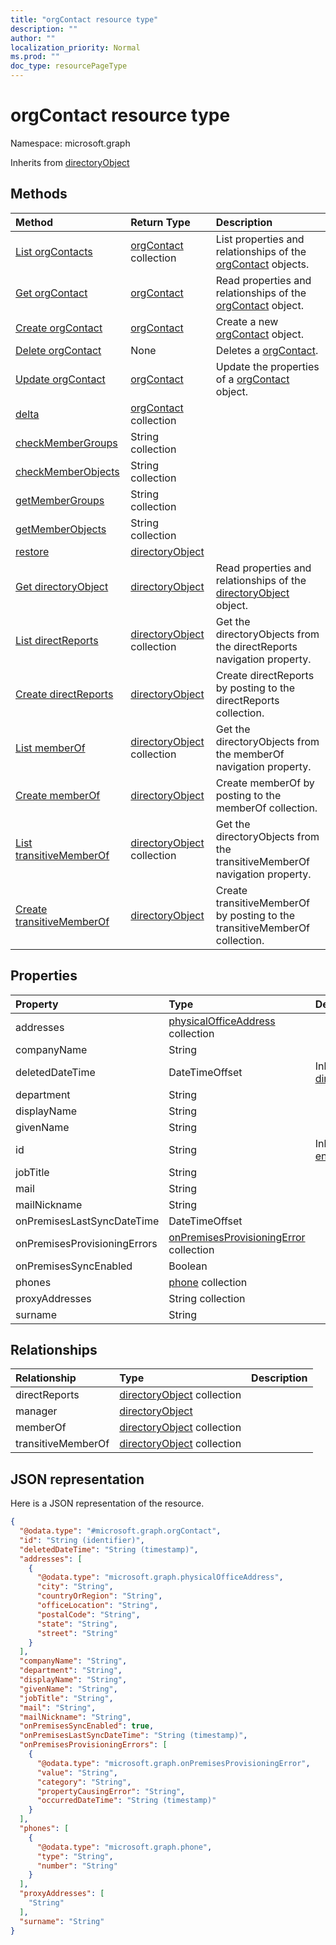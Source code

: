 ```yaml
---
title: "orgContact resource type"
description: ""
author: ""
localization_priority: Normal
ms.prod: ""
doc_type: resourcePageType
---
```


# orgContact resource type


Namespace: microsoft.graph




Inherits from [directoryObject](../resources/directoryobject.md)

## Methods
|Method|Return Type|Description|
|:---|:---|:---|
|[List orgContacts](../api/orgcontact-list.md)|[orgContact](../resources/orgcontact.md) collection|List properties and relationships of the [orgContact](../resources/orgcontact.md) objects.|
|[Get orgContact](../api/orgcontact-get.md)|[orgContact](../resources/orgcontact.md)|Read properties and relationships of the [orgContact](../resources/orgcontact.md) object.|
|[Create orgContact](../api/orgcontact-post-contacts.md)|[orgContact](../resources/orgcontact.md)|Create a new [orgContact](../resources/orgcontact.md) object.|
|[Delete orgContact](../api/orgcontact-delete.md)|None|Deletes a [orgContact](../resources/orgcontact.md).|
|[Update orgContact](../api/orgcontact-update.md)|[orgContact](../resources/orgcontact.md)|Update the properties of a [orgContact](../resources/orgcontact.md) object.|
|[delta](../api/orgcontact-delta.md)|[orgContact](../resources/orgcontact.md) collection||
|[checkMemberGroups](../api/orgcontact-checkmembergroups.md)|String collection||
|[checkMemberObjects](../api/orgcontact-checkmemberobjects.md)|String collection||
|[getMemberGroups](../api/orgcontact-getmembergroups.md)|String collection||
|[getMemberObjects](../api/orgcontact-getmemberobjects.md)|String collection||
|[restore](../api/orgcontact-restore.md)|[directoryObject](../resources/directoryobject.md)||
|[Get directoryObject](../api/directoryobject-get.md)|[directoryObject](../resources/directoryobject.md)|Read properties and relationships of the [directoryObject](../resources/directoryobject.md) object.|
|[List directReports](../api/orgcontact-list-directreports.md)|[directoryObject](../resources/directoryobject.md) collection|Get the directoryObjects from the directReports navigation property.|
|[Create directReports](../api/orgcontact-post-directreports.md)|[directoryObject](../resources/directoryobject.md)|Create directReports by posting to the directReports collection.|
|[List memberOf](../api/orgcontact-list-memberof.md)|[directoryObject](../resources/directoryobject.md) collection|Get the directoryObjects from the memberOf navigation property.|
|[Create memberOf](../api/orgcontact-post-memberof.md)|[directoryObject](../resources/directoryobject.md)|Create memberOf by posting to the memberOf collection.|
|[List transitiveMemberOf](../api/orgcontact-list-transitivememberof.md)|[directoryObject](../resources/directoryobject.md) collection|Get the directoryObjects from the transitiveMemberOf navigation property.|
|[Create transitiveMemberOf](../api/orgcontact-post-transitivememberof.md)|[directoryObject](../resources/directoryobject.md)|Create transitiveMemberOf by posting to the transitiveMemberOf collection.|

## Properties
|Property|Type|Description|
|:---|:---|:---|
|addresses|[physicalOfficeAddress](../resources/physicalofficeaddress.md) collection||
|companyName|String||
|deletedDateTime|DateTimeOffset| Inherited from [directoryObject](../resources/directoryobject.md)|
|department|String||
|displayName|String||
|givenName|String||
|id|String| Inherited from [entity](../resources/entity.md)|
|jobTitle|String||
|mail|String||
|mailNickname|String||
|onPremisesLastSyncDateTime|DateTimeOffset||
|onPremisesProvisioningErrors|[onPremisesProvisioningError](../resources/onpremisesprovisioningerror.md) collection||
|onPremisesSyncEnabled|Boolean||
|phones|[phone](../resources/phone.md) collection||
|proxyAddresses|String collection||
|surname|String||

## Relationships
|Relationship|Type|Description|
|:---|:---|:---|
|directReports|[directoryObject](../resources/directoryobject.md) collection||
|manager|[directoryObject](../resources/directoryobject.md)||
|memberOf|[directoryObject](../resources/directoryobject.md) collection||
|transitiveMemberOf|[directoryObject](../resources/directoryobject.md) collection||

## JSON representation
Here is a JSON representation of the resource.
<!-- {
  "blockType": "resource",
  "keyProperty": "id",
  "@odata.type": "microsoft.graph.orgContact",
  "baseType": "microsoft.graph.directoryObject",
  "openType": true
}
-->
``` json
{
  "@odata.type": "#microsoft.graph.orgContact",
  "id": "String (identifier)",
  "deletedDateTime": "String (timestamp)",
  "addresses": [
    {
      "@odata.type": "microsoft.graph.physicalOfficeAddress",
      "city": "String",
      "countryOrRegion": "String",
      "officeLocation": "String",
      "postalCode": "String",
      "state": "String",
      "street": "String"
    }
  ],
  "companyName": "String",
  "department": "String",
  "displayName": "String",
  "givenName": "String",
  "jobTitle": "String",
  "mail": "String",
  "mailNickname": "String",
  "onPremisesSyncEnabled": true,
  "onPremisesLastSyncDateTime": "String (timestamp)",
  "onPremisesProvisioningErrors": [
    {
      "@odata.type": "microsoft.graph.onPremisesProvisioningError",
      "value": "String",
      "category": "String",
      "propertyCausingError": "String",
      "occurredDateTime": "String (timestamp)"
    }
  ],
  "phones": [
    {
      "@odata.type": "microsoft.graph.phone",
      "type": "String",
      "number": "String"
    }
  ],
  "proxyAddresses": [
    "String"
  ],
  "surname": "String"
}
```

